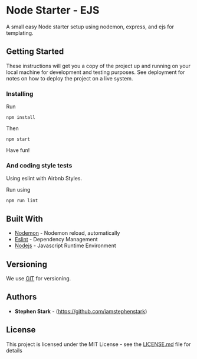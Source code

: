 # Node Starter - EJS

A small easy Node starter setup using nodemon, express, and ejs for templating.

## Getting Started

These instructions will get you a copy of the project up and running on your local machine for development and testing purposes. See deployment for notes on how to deploy the project on a live system.


### Installing

Run
```
npm install
```
Then 
```
npm start
```

Have fun!

### And coding style tests

Using eslint with Airbnb Styles.

Run using
```
npm run lint
```

## Built With

* [Nodemon](https://nodemon.io/) - Nodemon reload, automatically
* [Eslint](https://eslint.org/) - Dependency Management
* [Nodejs](https://nodejs.org/) - Javascript Runtime Environment

## Versioning

We use [GIT](https://git-scm.com/) for versioning.

## Authors

* **Stephen Stark** - (https://github.com/iamstephenstark)

## License

This project is licensed under the MIT License - see the [LICENSE.md](LICENSE.md) file for details

